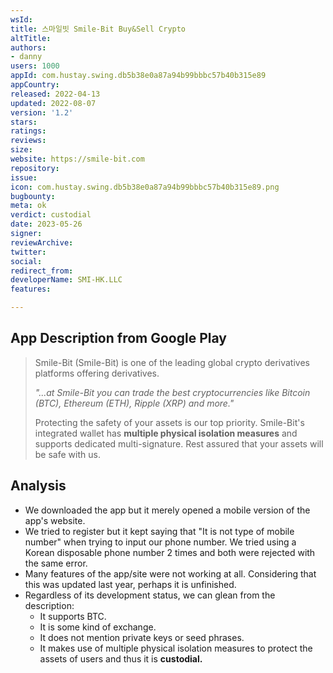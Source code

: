 ```yaml
---
wsId: 
title: 스마일빗 Smile-Bit Buy&Sell Crypto
altTitle: 
authors:
- danny
users: 1000
appId: com.hustay.swing.db5b38e0a87a94b99bbbc57b40b315e89
appCountry: 
released: 2022-04-13
updated: 2022-08-07
version: '1.2'
stars: 
ratings: 
reviews: 
size: 
website: https://smile-bit.com
repository: 
issue: 
icon: com.hustay.swing.db5b38e0a87a94b99bbbc57b40b315e89.png
bugbounty: 
meta: ok
verdict: custodial
date: 2023-05-26
signer: 
reviewArchive: 
twitter: 
social: 
redirect_from: 
developerName: SMI-HK.LLC
features: 

---
```


## App Description from Google Play 

> Smile-Bit (Smile-Bit) is one of the leading global crypto derivatives platforms offering derivatives.
>
> *"...at Smile-Bit you can trade the best cryptocurrencies like Bitcoin (BTC), Ethereum (ETH), Ripple (XRP) and more."*
>
> Protecting the safety of your assets is our top priority. Smile-Bit's integrated wallet has **multiple physical isolation measures** and supports dedicated multi-signature. Rest assured that your assets will be safe with us.

## Analysis 

- We downloaded the app but it merely opened a mobile version of the app's website. 
- We tried to register but it kept saying that "It is not type of mobile number" when trying to input our phone number. We tried using a Korean disposable phone number 2 times and both were rejected with the same error.
- Many features of the app/site were not working at all. Considering that this was updated last year, perhaps it is unfinished. 
- Regardless of its development status, we can glean from the description: 
  - It supports BTC.
  - It is some kind of exchange. 
  - It does not mention private keys or seed phrases. 
  - It makes use of multiple physical isolation measures to protect the assets of users and thus it is **custodial.**
